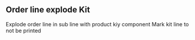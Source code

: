 Order line explode Kit
--------

Explode order line in sub line with product kiy component
Mark kit line to not be printed
